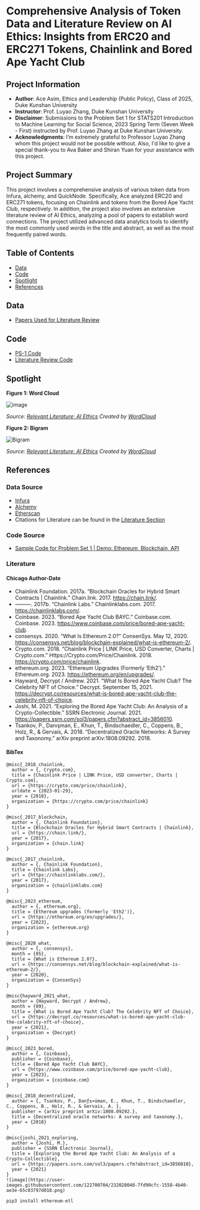 # Comprehensive Analysis of Token Data and Literature Review on AI Ethics: Insights from ERC20 and ERC271 Tokens, Chainlink and Bored Ape Yacht Club
## Project Information
- **Author**: Ace Asim, Ethics and Leadership (Public Policy), Class of 2025, Duke Kunshan University
- **Instructor**: Prof. Luyao Zhang, Duke Kunshan University
- **Disclaimer**: Submissions to the Problem Set 1 for STATS201 Introduction to Machine Learning for Social Science, 2023 Spring Term (Seven Week - First) instructed by Prof. Luyao Zhang at Duke Kunshan University.
- **Acknowledgments**: I’m extremely grateful to Professor Luyao Zhang whom this project would not be possible without. Also, I'd like to give a special thank-you to Ava Baker and Shiran Yuan for your assistance with this project.

## Project Summary
This project involves a comprehensive analysis of various token data from Infura, alchemy, and QuickNode. Specifically, Ace analyzed ERC20 and ERC271 tokens, focusing on Chainlink and tokens from the Bored Ape Yacht Club, respectively. In addition, the project also involves an extensive literature review of AI Ethics, analyzing a pool of papers to establish word connections. The project utilized advanced data analytics tools to identify the most commonly used words in the title and abstract, as well as the most frequently paired words. 
  
 

## Table of Contents
- [Data](https://github.com/Rising-Stars-by-Sunshine/stats201-PS1-Ace#data) 
- [Code](https://github.com/Rising-Stars-by-Sunshine/stats201-PS1-Ace#code)
- [Spotlight](https://github.com/Rising-Stars-by-Sunshine/stats201-PS1-Ace#spotlight)
- [References](https://github.com/Rising-Stars-by-Sunshine/stats201-PS1-Ace#references)

## Data
- [Papers Used for Literature Review](https://github.com/Rising-Stars-by-Sunshine/stats201-PS1-Ace/blob/main/data/PS1-Network%20Analysis%20Referencescsv.csv)


## Code
- [PS-1 Code](https://github.com/Rising-Stars-by-Sunshine/stats201-PS1-Ace/blob/main/code/A_Asim_PS_1___Ethereum_Blockchain_API.ipynb)
- [Literature Review Code](https://github.com/Rising-Stars-by-Sunshine/stats201-PS1-Ace/blob/main/code/A_Asim___Network_Analysis.ipynb)

## Spotlight
**Figure 1: Word Cloud**

![image](https://user-images.githubusercontent.com/122700704/232383443-0e89ac42-9651-49ae-a6ea-9d879a463ef5.png)

*Source: [Relevant Literature: AI Ethics](https://github.com/Rising-Stars-by-Sunshine/stats201-PS1-Ace/blob/main/data/PS1-Network%20Analysis%20Referencescsv.csv) Created by [WordCloud](https://pypi.org/project/wordcloud/)*

**Figure 2: Bigram**

![Bigram](https://user-images.githubusercontent.com/122700704/232383321-1e89b18d-18f5-43fd-ae3f-fb105b51c0f7.png)

*Source: [Relevant Literature: AI Ethics](https://github.com/Rising-Stars-by-Sunshine/stats201-PS1-Ace/blob/main/data/PS1-Network%20Analysis%20Referencescsv.csv) Created by [WordCloud](https://pypi.org/project/wordcloud/)*


## References

### Data Source
- [Infura](https://www.infura.io/)
- [Alchemy](https://www.alchemy.com/)
- [Etherscan](https://etherscan.io/)
- Citations for Literature can be found in the [Literature Section](https://github.com/Rising-Stars-by-Sunshine/stats201-PS1-Ace#literature)

### Code Source
- [Sample Code for Problem Set 1 | Demo: Ethereum, Blockchain, API](https://github.com/sunshineluyao/EthereumETL-Instructions/blob/main/Problem_Set_1_Demo_Ethereum_Blockchain_API.ipynb)

### Literature
#### Chicago Author-Date
- Chainlink Foundation. 2017a. “Blockchain Oracles for Hybrid Smart Contracts | Chainlink.” Chain.link. 2017. https://chain.link/.
- ———. 2017b. “Chainlink Labs.” Chainlinklabs.com. 2017. https://chainlinklabs.com/.
- Coinbase. 2023. “Bored Ape Yacht Club BAYC.” Coinbase.com. Coinbase. 2023. https://www.coinbase.com/price/bored-ape-yacht-club.
- consensys. 2020. “What Is Ethereum 2.0?” ConsenSys. May 12, 2020. https://consensys.net/blog/blockchain-explained/what-is-ethereum-2/.
- Crypto.com. 2018. “Chainlink Price | LINK Price, USD Converter, Charts | Crypto.com.” Https://Crypto.com/Price/Chainlink. 2018. https://crypto.com/price/chainlink.
- ethereum.org. 2023. “Ethereum Upgrades (Formerly ‘Eth2’).” Ethereum.org. 2023. https://ethereum.org/en/upgrades/.
- Hayward, Decrypt / Andrew. 2021. “What Is Bored Ape Yacht Club? The Celebrity NFT of Choice.” Decrypt. September 15, 2021. https://decrypt.co/resources/what-is-bored-ape-yacht-club-the-celebrity-nft-of-choice.
- Joshi, M. 2021. “Exploring the Bored Ape Yacht Club: An Analysis of a Crypto-Collectible.” SSRN Electronic Journal. 2021. https://papers.ssrn.com/sol3/papers.cfm?abstract_id=3856010.
- Tsankov, P., Danışman, E., Khun, T., Bindschaedler, C., Coppens, B., Holz, R., & Gervais, A. 2018. “Decentralized Oracle Networks: A Survey and Taxonomy.” arXiv preprint arXiv:1808.09292. 2018.

#### BibTex
```
@misc{_2018_chainlink,
  author = {, Crypto.com},
  title = {Chainlink Price | LINK Price, USD converter, Charts | Crypto.com},
  url = {https://crypto.com/price/chainlink},
  urldate = {2023-01-29},
  year = {2018},
  organization = {https://crypto.com/price/chainlink}
}

@misc{_2017_blockchain,
  author = {, Chainlink Foundation},
  title = {Blockchain Oracles for Hybrid Smart Contracts | Chainlink},
  url = {https://chain.link/},
  year = {2017},
  organization = {chain.link}
}

@misc{_2017_chainlink,
  author = {, Chainlink Foundation},
  title = {Chainlink Labs},
  url = {https://chainlinklabs.com/},
  year = {2017},
  organization = {chainlinklabs.com}
}

@misc{_2023_ethereum,
  author = {, ethereum.org},
  title = {Ethereum upgrades (formerly 'Eth2')},
  url = {https://ethereum.org/en/upgrades/},
  year = {2023},
  organization = {ethereum.org}
}

@misc{_2020_what,
  author = {, consensys},
  month = {05},
  title = {What is Ethereum 2.0?},
  url = {https://consensys.net/blog/blockchain-explained/what-is-ethereum-2/},
  year = {2020},
  organization = {ConsenSys}
}

@misc{hayward_2021_what,
  author = {Hayward, Decrypt / Andrew},
  month = {09},
  title = {What is Bored Ape Yacht Club? The Celebrity NFT of Choice},
  url = {https://decrypt.co/resources/what-is-bored-ape-yacht-club-the-celebrity-nft-of-choice},
  year = {2021},
  organization = {Decrypt}
}

@misc{_2023_bored,
  author = {, Coinbase},
  publisher = {Coinbase},
  title = {Bored Ape Yacht Club BAYC},
  url = {https://www.coinbase.com/price/bored-ape-yacht-club},
  year = {2023},
  organization = {coinbase.com}
}

@misc{_2018_decentralized,
  author = {, Tsankov, P., Danƒ±≈üman, E., Khun, T., Bindschaedler, C., Coppens, B., Holz, R., & Gervais, A. },
  publisher = {arXiv preprint arXiv:1808.09292.},
  title = {Decentralized oracle networks: A survey and taxonomy.},
  year = {2018}
}

@misc{joshi_2021_exploring,
  author = {Joshi, M.},
  publisher = {SSRN Electronic Journal},
  title = {Exploring the Bored Ape Yacht Club: An Analysis of a Crypto-Collectible},
  url = {https://papers.ssrn.com/sol3/papers.cfm?abstract_id=3856010},
  year = {2021}
}
![image](https://user-images.githubusercontent.com/122700704/232028040-7fd90cfc-1558-4b40-ae3e-65c03797d018.png)

```



```
pip3 install ethereum-etl
```
